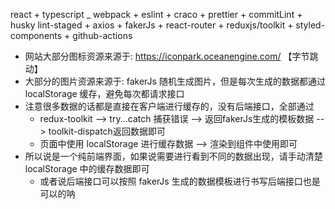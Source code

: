 react + typescript _ webpack + eslint + craco + prettier + commitLint + husky
lint-staged + axios + fakerJs + react-router + reduxjs/toolkit + styled-components + github-actions

* 网站大部分图标资源来源于: https://iconpark.oceanengine.com/ 【字节跳动】
* 大部分的图片资源来源于: fakerJs 随机生成图片，但是每次生成的数据都通过 localStorage 缓存，避免每次都请求接口 
* 注意很多数据的话都是直接在客户端进行缓存的，没有后端接口，全部通过
  * redux-toolkit --> try...catch 捕获错误 --> 返回fakerJs生成的模板数据 --> toolkit-dispatch返回数据即可
  * 页面中使用 localStorage 进行缓存数据 --> 渲染到组件中使用即可
* 所以说是一个纯前端界面，如果说需要进行看到不同的数据出现，请手动清楚 localStorage 中的缓存数据即可
  * 或者说后端接口可以按照 fakerJs 生成的数据模板进行书写后端接口也是可以的呐
